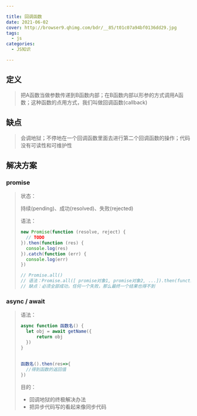 ```yaml
---

title: 回调函数
date: 2021-06-02
cover: http://browser9.qhimg.com/bdr/__85/t01c07a94bf0136dd29.jpg
tags:
  - js
categories:
  - JS知识

---
```


## 定义

> 把A函数当做参数传递到B函数内部；在B函数内部以形参的方式调用A函数；这种函数的点用方式，我们叫做回调函数(callback)

## 缺点

> 会调地狱；不停地在一个回调函数里面去进行第二个回调函数的操作；代码没有可读性和可维护性

## 解决方案

### promise

> 状态：
>
> 持续(pending)、成功(resolved)、失败(rejected)
>
> 语法：
>
> ```javascript
> new Promise(function (resolve, reject) {
>   // TODO
> }).then(function (res) {
>   console.log(res)
> }).catch(function (err) {
>   console.log(err)
> })
> 
> // Promise.all()
> // 语法：Promise.all([ promise对象1, promise对象2, ...]).then(function() {})
> // 缺点：必须全部成功，任何一个失败，那么最终一个结果也得不到
> ```

### async / await

> 语法：
>
> ```javascript
> async function 函数名() {
>   let obj = await getName({
>       return obj
>   })
> }
>  
>  
> 函数名().then(res=>{
>   //得到函数的返回值 
> })
> ```
>
> 目的：
>
> + 回调地狱的终极解决办法
> + 把异步代码写的看起来像同步代码
